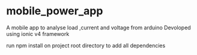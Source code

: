 # mobile_power_app
A mobile app to analyse load ,current and voltage from arduino
Devoloped using ionic v4 framework

run npm install on project root directory to add all dependencies 
